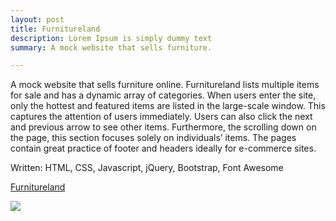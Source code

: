 ```yaml
---
layout: post
title: Furnitureland
description: Lorem Ipsum is simply dummy text
summary: A mock website that sells furniture.

---
```


A mock website that sells furniture online. Furnitureland lists multiple items for sale and has a dynamic array of categories. When users enter the site, only the hottest and featured items are listed in the large-scale window. This captures the attention of users immediately. Users can also click the next and previous arrow to see other items. Furthermore, the scrolling down on the page, this section focuses solely on individuals’ items. The pages contain great practice of footer and headers ideally for e-commerce sites.

Written: HTML, CSS, Javascript, jQuery, Bootstrap, Font Awesome

<a href="https://michaelamay.github.io/Furnitureland/">Furnitureland</a>

<img src="https://ibb.co/NLrJMkf">